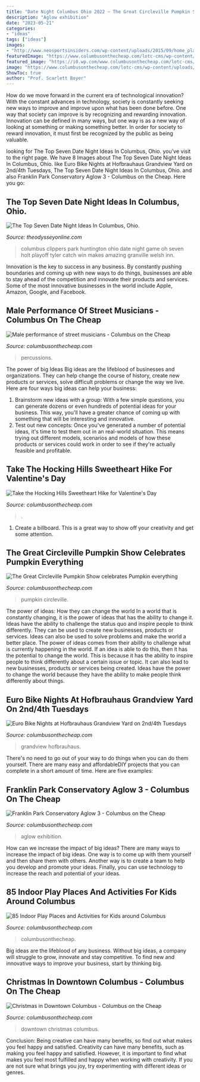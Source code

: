 ```yaml
---
title: "Date Night Columbus Ohio 2022 ~ The Great Circleville Pumpkin Show Celebrates Pumpkin Everything"
description: "Aglow exhibition"
date: "2023-05-21"
categories:
- "ideas"
tags: ["ideas"]
images:
- "http://www.neosportsinsiders.com/wp-content/uploads/2015/09/home_plate_clippers_aug_31_09_065.jpg"
featuredImage: "https://www.columbusonthecheap.com/lotc-cms/wp-content/uploads/2019/05/concert-Depositphotos_90791582_xl-2015-scaled.jpg"
featured_image: "https://i0.wp.com/www.columbusonthecheap.com/lotc-cms/wp-content/uploads/2018/11/IMG_0398.jpg?fit=1200%2C900&amp;ssl=1"
image: "https://www.columbusonthecheap.com/lotc-cms/wp-content/uploads/2020/11/Conservatory-Aglow-3-scaled.jpg"
ShowToc: true
author: "Prof. Scarlett Boyer"
---
```



How do we move forward in the current era of technological innovation? With the constant advances in technology, society is constantly seeking new ways to improve and improve upon what has been done before. One way that society can improve is by recognizing and rewarding innovation. Innovation can be defined in many ways, but one way is as a new way of looking at something or making something better. In order for society to reward innovation, it must first be recognized by the public as being valuable.

	

		
looking for The Top Seven Date Night Ideas In Columbus, Ohio. you've visit to the right page. We have 8 Images about The Top Seven Date Night Ideas In Columbus, Ohio. like Euro Bike Nights at Hofbrauhaus Grandview Yard on 2nd/4th Tuesdays, The Top Seven Date Night Ideas In Columbus, Ohio. and also Franklin Park Conservatory Aglow 3 - Columbus on the Cheap. Here you go:
		
    
## The Top Seven Date Night Ideas In Columbus, Ohio.

<img loading=lazy src="http://www.neosportsinsiders.com/wp-content/uploads/2015/09/home_plate_clippers_aug_31_09_065.jpg" onerror="this.onerror=null;this.src='https://tse2.mm.bing.net/th?id=OIP.zIFwKuiB7Uj5pHe0qjWdZQHaFj&amp;pid=15.1';" alt="The Top Seven Date Night Ideas In Columbus, Ohio.">

_Source: theodysseyonline.com_

>columbus clippers park huntington ohio date night game oh seven holt playoff tyler catch win makes amazing granville welsh inn. 

	

Innovation is the key to success in any business. By constantly pushing boundaries and coming up with new ways to do things, businesses are able to stay ahead of the competition and innovate their products and services. Some of the most innovative businesses in the world include Apple, Amazon, Google, and Facebook.

    
## Male Performance Of Street Musicians - Columbus On The Cheap

<img loading=lazy src="https://www.columbusonthecheap.com/lotc-cms/wp-content/uploads/2019/05/concert-Depositphotos_90791582_xl-2015-scaled.jpg" onerror="this.onerror=null;this.src='https://tse4.mm.bing.net/th?id=OIP.TkkFHwDUwnZI9LHAwsGctwHaFj&amp;pid=15.1';" alt="Male performance of street musicians - Columbus on the Cheap">

_Source: columbusonthecheap.com_

>percussions. 

	

The power of big Ideas
Big ideas are the lifeblood of businesses and organizations. They can help change the course of history, create new products or services, solve difficult problems or change the way we live.
Here are four ways big ideas can help your business: 
1. Brainstorm new ideas with a group: With a few simple questions, you can generate dozens or even hundreds of potential ideas for your business. This way, you'll have a greater chance of coming up with something that will be interesting and innovative.
2. Test out new concepts: Once you've generated a number of potential ideas, it's time to test them out in an real-world situation. This means trying out different models, scenarios and models of how these products or services could work in order to see if they're actually feasible and profitable. 

    
## Take The Hocking Hills Sweetheart Hike For Valentine&#039;s Day

<img loading=lazy src="https://i1.wp.com/www.columbusonthecheap.com/lotc-cms/wp-content/uploads/2017/02/ash-cave-1198370_1920.jpg?fit=800%2C1200&amp;ssl=1" onerror="this.onerror=null;this.src='https://tse2.mm.bing.net/th?id=OIP.ASCZcCwHjkHZz6b7JurQkAHaLH&amp;pid=15.1';" alt="Take the Hocking Hills Sweetheart Hike for Valentine&#039;s Day">

_Source: columbusonthecheap.com_

>. 

	

1. Create a billboard. This is a great way to show off your creativity and get some attention.

    
## The Great Circleville Pumpkin Show Celebrates Pumpkin Everything

<img loading=lazy src="https://i2.wp.com/www.columbusonthecheap.com/lotc-cms/wp-content/uploads/2017/09/circleville-pumpkin-show.jpg?fit=674%2C450&amp;ssl=1" onerror="this.onerror=null;this.src='https://tse2.mm.bing.net/th?id=OIP.tXzes-W3MYK3KZeDh2GXrQHaE8&amp;pid=15.1';" alt="The Great Circleville Pumpkin Show celebrates Pumpkin everything">

_Source: columbusonthecheap.com_

>pumpkin circleville. 

	

The power of ideas: How they can change the world
In a world that is constantly changing, it is the power of ideas that has the ability to change it. Ideas have the ability to challenge the status quo and inspire people to think differently. They can be used to create new businesses, products or services. Ideas can also be used to solve problems and make the world a better place.
The power of ideas comes from their ability to challenge what is currently happening in the world. If an idea is able to do this, then it has the potential to change the world. This is because it has the ability to inspire people to think differently about a certain issue or topic. It can also lead to new businesses, products or services being created. Ideas have the power to change the world because they have the ability to make people think differently about things.

    
## Euro Bike Nights At Hofbrauhaus Grandview Yard On 2nd/4th Tuesdays

<img loading=lazy src="https://i0.wp.com/www.columbusonthecheap.com/lotc-cms/wp-content/uploads/2017/04/euro-bike-night-2.jpg?fit=750%2C750&amp;ssl=1" onerror="this.onerror=null;this.src='https://tse1.mm.bing.net/th?id=OIP.EFQ9-9EGQHw-Z1c9Gr5ZDAHaHa&amp;pid=15.1';" alt="Euro Bike Nights at Hofbrauhaus Grandview Yard on 2nd/4th Tuesdays">

_Source: columbusonthecheap.com_

>grandview hofbrauhaus. 

	

There's no need to go out of your way to do things when you can do them yourself. There are many easy and affordableDIY projects that you can complete in a short amount of time. Here are five examples: 

    
## Franklin Park Conservatory Aglow 3 - Columbus On The Cheap

<img loading=lazy src="https://www.columbusonthecheap.com/lotc-cms/wp-content/uploads/2020/11/Conservatory-Aglow-3-scaled.jpg" onerror="this.onerror=null;this.src='https://tse2.mm.bing.net/th?id=OIP.GAWlBW8k6cFUhniteuIWcQHaFj&amp;pid=15.1';" alt="Franklin Park Conservatory Aglow 3 - Columbus on the Cheap">

_Source: columbusonthecheap.com_

>aglow exhibition. 

	

How can we increase the impact of big ideas?
There are many ways to increase the impact of big ideas. One way is to come up with them yourself and then share them with others. Another way is to create a team to help you develop and promote your ideas. Finally, you can use technology to increase the reach and potential of your ideas.

    
## 85 Indoor Play Places And Activities For Kids Around Columbus

<img loading=lazy src="https://i1.wp.com/www.columbusonthecheap.com/lotc-cms/wp-content/uploads/2020/02/DSC_0257-scaled.jpeg?fit=1200%2C1042&amp;ssl=1" onerror="this.onerror=null;this.src='https://tse2.mm.bing.net/th?id=OIP.kervZPE1WE9gSsvw3iN7HAHaGb&amp;pid=15.1';" alt="85 Indoor Play Places and Activities for Kids around Columbus">

_Source: columbusonthecheap.com_

>columbusonthecheap. 

	

Big ideas are the lifeblood of any business. Without big ideas, a company will struggle to grow, innovate and stay competitive. To find new and innovative ways to improve your business, start by thinking big.

    
## Christmas In Downtown Columbus - Columbus On The Cheap

<img loading=lazy src="https://i0.wp.com/www.columbusonthecheap.com/lotc-cms/wp-content/uploads/2018/11/IMG_0398.jpg?fit=1200%2C900&amp;ssl=1" onerror="this.onerror=null;this.src='https://tse1.mm.bing.net/th?id=OIP.PHSNdNgKT1FR462mc70xJgHaFj&amp;pid=15.1';" alt="Christmas in Downtown Columbus - Columbus on the Cheap">

_Source: columbusonthecheap.com_

>downtown christmas columbus. 

	

Conclusion: Being creative can have many benefits, so find out what makes you feel happy and satisfied.
Creativity can have many benefits, such as making you feel happy and satisfied. However, it is important to find what makes you feel most fulfilled and happy when working with creativity. If you are not sure what brings you joy, try experimenting with different ideas or genres.

